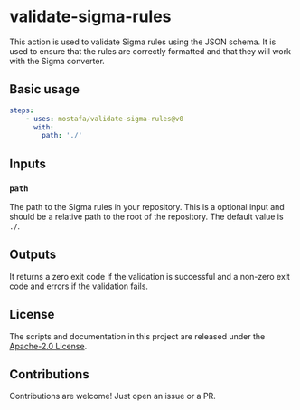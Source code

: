 # validate-sigma-rules

This action is used to validate Sigma rules using the JSON schema. It is used to ensure that the rules are correctly formatted and that they will work with the Sigma converter.

## Basic usage

```yaml
steps:
    - uses: mostafa/validate-sigma-rules@v0
      with:
        path: './'
```

## Inputs

### `path`

The path to the Sigma rules in your repository. This is a optional input and should be a relative path to the root of the repository. The default value is `./`.

## Outputs

It returns a zero exit code if the validation is successful and a non-zero exit code and errors if the validation fails.

## License

The scripts and documentation in this project are released under the [Apache-2.0 License](LICENSE).

## Contributions

Contributions are welcome! Just open an issue or a PR.
